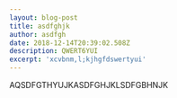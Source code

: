 ```yaml
---
layout: blog-post
title: asdfghjk
author: asdfgh
date: 2018-12-14T20:39:02.508Z
description: QWERT6YUI
excerpt: 'xcvbnm,l;kjhgfdswertyui'
---
```

AQSDFGTHYUJKASDFGHJKLSDFGBHNJK
